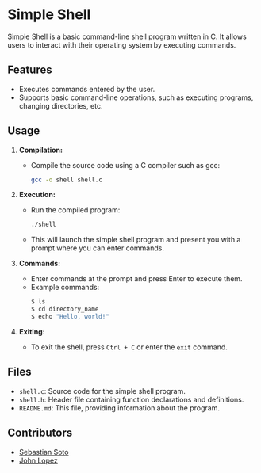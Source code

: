 # Simple Shell

Simple Shell is a basic command-line shell program written in C. It allows users to interact with their operating system by executing commands.

## Features

- Executes commands entered by the user.
- Supports basic command-line operations, such as executing programs, changing directories, etc.

## Usage

1. **Compilation:** 
   - Compile the source code using a C compiler such as gcc:
     ```sh
     gcc -o shell shell.c
     ```

2. **Execution:**
   - Run the compiled program:
     ```sh
     ./shell
     ```
   - This will launch the simple shell program and present you with a prompt where you can enter commands.

3. **Commands:**
   - Enter commands at the prompt and press Enter to execute them.
   - Example commands:
     ```sh
     $ ls
     $ cd directory_name
     $ echo "Hello, world!"
     ```

4. **Exiting:**
   - To exit the shell, press `Ctrl + C` or enter the `exit` command.

## Files

- `shell.c`: Source code for the simple shell program.
- `shell.h`: Header file containing function declarations and definitions.
- `README.md`: This file, providing information about the program.

## Contributors

- [Sebastian Soto](https://github.com/soto2571)
- [John Lopez](https://github.com/JohnLopezCabrera)

